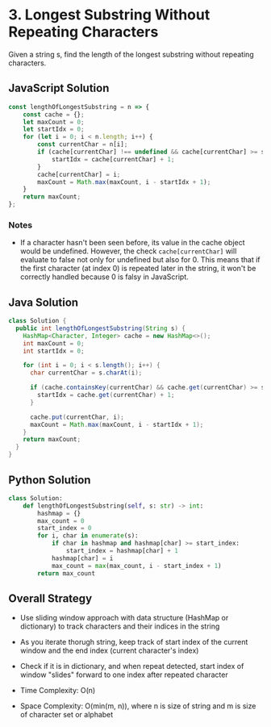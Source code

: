 # 3. Longest Substring Without Repeating Characters
Given a string s, find the length of the longest substring without repeating characters.


## JavaScript Solution
```js
const lengthOfLongestSubstring = n => {
    const cache = {};
    let maxCount = 0;
    let startIdx = 0;
    for (let i = 0; i < n.length; i++) {
        const currentChar = n[i];
        if (cache[currentChar] !== undefined && cache[currentChar] >= startIdx) { //careful HERE
            startIdx = cache[currentChar] + 1;
        }
        cache[currentChar] = i;
        maxCount = Math.max(maxCount, i - startIdx + 1);
    }
    return maxCount;
};
```
### Notes
- If a character hasn't been seen before, its value in the cache object would be undefined. However, the check `cache[currentChar]` will evaluate to false not only for undefined but also for 0. This means that if the first character (at index 0) is repeated later in the string, it won't be correctly handled because 0 is falsy in JavaScript.

## Java Solution
```java
class Solution {
  public int lengthOfLongestSubstring(String s) {
    HashMap<Character, Integer> cache = new HashMap<>();
    int maxCount = 0;
    int startIdx = 0;

    for (int i = 0; i < s.length(); i++) {
      char currentChar = s.charAt(i);

      if (cache.containsKey(currentChar) && cache.get(currentChar) >= startIdx) {
        startIdx = cache.get(currentChar) + 1;
      }

      cache.put(currentChar, i);
      maxCount = Math.max(maxCount, i - startIdx + 1);
    }
    return maxCount;
  }
}
```

## Python Solution
```python
class Solution:
    def lengthOfLongestSubstring(self, s: str) -> int:
        hashmap = {}
        max_count = 0
        start_index = 0
        for i, char in enumerate(s):
            if char in hashmap and hashmap[char] >= start_index:
                start_index = hashmap[char] + 1
            hashmap[char] = i
            max_count = max(max_count, i - start_index + 1)
        return max_count
```

## Overall Strategy
- Use sliding window approach with data structure (HashMap or dictionary) to track characters and their indices in the string
- As you iterate thorugh string, keep track of start index of the current window and the end index (current character's index)
- Check if it is in dictionary, and when repeat detected, start index of window "slides" forward to one index after repeated character

- Time Complexity: O(n)
- Space Complexity: O(min(m, n)), where n is size of string and m is size of character set or alphabet